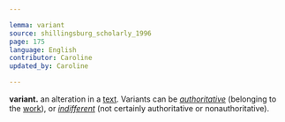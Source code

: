 ```yaml
---

lemma: variant
source: shillingsburg_scholarly_1996
page: 175
language: English
contributor: Caroline
updated_by: Caroline

---
```


**variant.** an alteration in a [text](text.html). Variants can be _[authoritative](authoritative.html)_ (belonging to the [work](work.html)), or _[indifferent](variantIndifferent.html)_ (not certainly authoritative or nonauthoritative).
